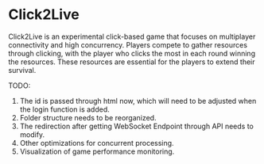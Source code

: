 # Click2Live
Click2Live is an experimental click-based game that focuses on multiplayer connectivity and high concurrency. Players compete to gather resources through clicking, with the player who clicks the most in each round winning the resources. These resources are essential for the players to extend their survival.


TODO:
1. The id is passed through html now, which will need to be adjusted when the login function is added.
2. Folder structure needs to be reorganized.
3. The redirection after getting WebSocket Endpoint through API needs to modify.
4. Other optimizations for concurrent processing.
5. Visualization of game performance monitoring.
